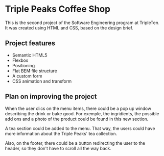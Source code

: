 # Triple Peaks Coffee Shop

This is the second project of the Software Engineering program at TripleTen. It was created using HTML and CSS, based on the design brief.

## Project features

- Semantic HTML5
- Flexbox
- Positioning
- Flat BEM file structure
- A custom form
- CSS animation and transform

## Plan on improving the project

When the user clics on the menu items, there could be a pop up window describing the drink or bake good. For exemple, the ingridients, the possible add ons and a photo of the product could be found in this new section.

A tea section could be added to the menu. That way, the users could have more information about the Triple Peaks' tea collection.

Also, on the footer, there could be a button redirecting the user to the header, so they don't have to scroll all the way back.
